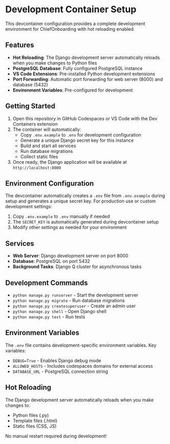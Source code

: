 # Development Container Setup

This devcontainer configuration provides a complete development environment for ChiefOnboarding with hot reloading enabled.

## Features

- **Hot Reloading**: The Django development server automatically reloads when you make changes to Python files
- **PostgreSQL Database**: Fully configured PostgreSQL instance
- **VS Code Extensions**: Pre-installed Python development extensions
- **Port Forwarding**: Automatic port forwarding for web server (8000) and database (5432)
- **Environment Variables**: Pre-configured for development

## Getting Started

1. Open this repository in GitHub Codespaces or VS Code with the Dev Containers extension
2. The container will automatically:
   - Copy `.env.example` to `.env` for development configuration
   - Generate a unique Django secret key for this instance
   - Build and start all services
   - Run database migrations
   - Collect static files
3. Once ready, the Django application will be available at `http://localhost:8000`

## Environment Configuration

The devcontainer automatically creates a `.env` file from `.env.example` during setup and generates a unique secret key. For production use or custom development settings:

1. Copy `.env.example` to `.env` manually if needed
2. The `SECRET_KEY` is automatically generated during devcontainer setup
3. Modify other settings as needed for your environment

## Services

- **Web Server**: Django development server on port 8000
- **Database**: PostgreSQL on port 5432
- **Background Tasks**: Django Q cluster for asynchronous tasks

## Development Commands

- `python manage.py runserver` - Start the development server
- `python manage.py migrate` - Run database migrations
- `python manage.py createsuperuser` - Create an admin user
- `python manage.py shell` - Open Django shell
- `python manage.py test` - Run tests

## Environment Variables

The `.env` file contains development-specific environment variables. Key variables:

- `DEBUG=True` - Enables Django debug mode
- `ALLOWED_HOSTS` - Includes codespaces domains for external access
- `DATABASE_URL` - PostgreSQL connection string

## Hot Reloading

The Django development server automatically reloads when you make changes to:
- Python files (.py)
- Template files (.html)
- Static files (CSS, JS)

No manual restart required during development!
